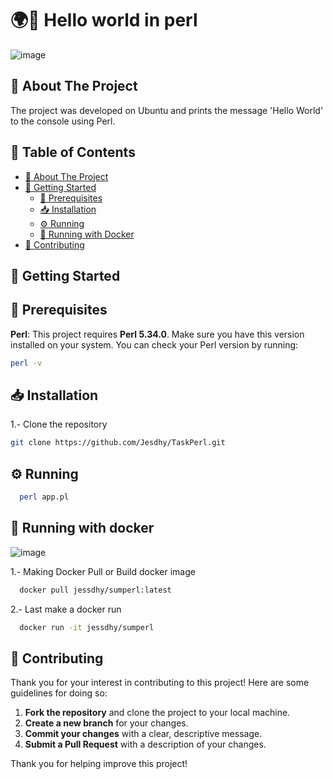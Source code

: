 # 🌍👋 Hello world in perl 
![image](https://github.com/user-attachments/assets/83823abe-41ee-4c46-8d74-46ead7c7f431)

## 📘 About The Project
The project was developed on Ubuntu and prints the message 'Hello World' to the console using Perl.

## 📑 Table of Contents

- [📘 About The Project](#about-the-project)
- [🚀 Getting Started](#getting-started)
  - [🔧 Prerequisites](#prerequisites)
  - [📥 Installation](#installation)
  - [⚙️ Running](#running)
  - [🐳 Running with Docker](#running-with-docker)
- [🤝 Contributing](#contributing)

## 🚀 Getting Started
## 🔧 Prerequisites
**Perl**: This project requires **Perl 5.34.0**. Make sure you have this version installed on your system.
You can check your Perl version by running:
```bash
perl -v
 ```
## 📥 Installation

1.- Clone the repository

   ```sh
   git clone https://github.com/Jesdhy/TaskPerl.git
  ```

## ⚙️ Running

  ```sh
    perl app.pl
   ```

## 🐳 Running with docker
![image](https://github.com/user-attachments/assets/2f3a733f-6fcd-44d8-a383-d2f38de0f32a)

1.- Making Docker Pull or Build docker image

 ```sh
   docker pull jessdhy/sumperl:latest
   ```
2.- Last make a docker run

 ```sh
   docker run -it jessdhy/sumperl
   ```


## 🤝 Contributing
Thank you for your interest in contributing to this project! Here are some guidelines for doing so:
1. **Fork the repository** and clone the project to your local machine.
2. **Create a new branch** for your changes.
3. **Commit your changes** with a clear, descriptive message.
4. **Submit a Pull Request** with a description of your changes.

Thank you for helping improve this project!